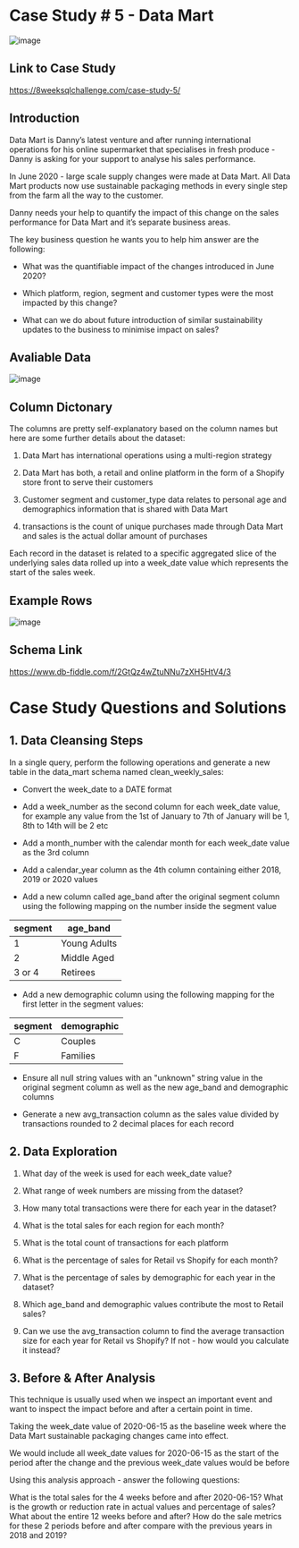 # Case Study # 5 - Data Mart

![image](https://user-images.githubusercontent.com/74512335/181638642-ae8a2dc7-5ba5-44b9-849b-87e1748c4576.png)

## Link to Case Study

https://8weeksqlchallenge.com/case-study-5/

## Introduction

Data Mart is Danny’s latest venture and after running international operations for his online supermarket that specialises in fresh produce - Danny is asking for your support to analyse his sales performance.

In June 2020 - large scale supply changes were made at Data Mart. All Data Mart products now use sustainable packaging methods in every single step from the farm all the way to the customer.

Danny needs your help to quantify the impact of this change on the sales performance for Data Mart and it’s separate business areas.

The key business question he wants you to help him answer are the following:

- What was the quantifiable impact of the changes introduced in June 2020?

- Which platform, region, segment and customer types were the most impacted by this change?

- What can we do about future introduction of similar sustainability updates to the business to minimise impact on sales?

## Avaliable Data

![image](https://user-images.githubusercontent.com/74512335/181641003-ca261598-446e-40aa-ae34-2ac78dd25af6.png)

## Column Dictonary

The columns are pretty self-explanatory based on the column names but here are some further details about the dataset:

1. Data Mart has international operations using a multi-region strategy

2. Data Mart has both, a retail and online platform in the form of a Shopify store front to serve their customers

3. Customer segment and customer_type data relates to personal age and demographics information that is shared with Data Mart

4. transactions is the count of unique purchases made through Data Mart and sales is the actual dollar amount of purchases

Each record in the dataset is related to a specific aggregated slice of the underlying sales data rolled up into a week_date value which represents the start of the sales week.

## Example Rows

![image](https://user-images.githubusercontent.com/74512335/181641294-63f6eca8-3b12-491c-849a-4db16af369d4.png)

## Schema Link 

https://www.db-fiddle.com/f/2GtQz4wZtuNNu7zXH5HtV4/3

#  Case Study Questions and Solutions

## 1. Data Cleansing Steps

In a single query, perform the following operations and generate a new table in the data_mart schema named clean_weekly_sales:

- Convert the week_date to a DATE format

- Add a week_number as the second column for each week_date value, for example any value from the 1st of January to 7th of January will be 1, 8th to 14th will be 2 etc

- Add a month_number with the calendar month for each week_date value as the 3rd column

- Add a calendar_year column as the 4th column containing either 2018, 2019 or 2020 values

- Add a new column called age_band after the original segment column using the following mapping on the number inside the segment value

| segment | age\_band    |
| ------- | ------------ |
| 1       | Young Adults |
| 2       | Middle Aged  |
| 3 or 4  | Retirees     |

- Add a new demographic column using the following mapping for the first letter in the segment values:

| segment | demographic |
| ------- | ----------- |
| C       | Couples     |
| F       | Families    |

- Ensure all null string values with an "unknown" string value in the original segment column as well as the new age_band and demographic columns

- Generate a new avg_transaction column as the sales value divided by transactions rounded to 2 decimal places for each record

## 2. Data Exploration

1. What day of the week is used for each week_date value?

2. What range of week numbers are missing from the dataset?

3. How many total transactions were there for each year in the dataset?

4. What is the total sales for each region for each month?

5. What is the total count of transactions for each platform

6. What is the percentage of sales for Retail vs Shopify for each month?

7. What is the percentage of sales by demographic for each year in the dataset?

8. Which age_band and demographic values contribute the most to Retail sales?

9. Can we use the avg_transaction column to find the average transaction size for each year for Retail vs Shopify? If not - how would you calculate it instead?

## 3. Before & After Analysis

This technique is usually used when we inspect an important event and want to inspect the impact before and after a certain point in time.

Taking the week_date value of 2020-06-15 as the baseline week where the Data Mart sustainable packaging changes came into effect.

We would include all week_date values for 2020-06-15 as the start of the period after the change and the previous week_date values would be before

Using this analysis approach - answer the following questions:

What is the total sales for the 4 weeks before and after 2020-06-15? What is the growth or reduction rate in actual values and percentage of sales?
What about the entire 12 weeks before and after?
How do the sale metrics for these 2 periods before and after compare with the previous years in 2018 and 2019?
